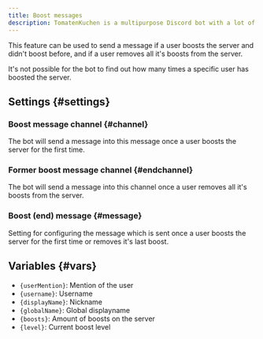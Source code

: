 ```yaml
---
title: Boost messages
description: TomatenKuchen is a multipurpose Discord bot with a lot of features. Explains how to send a message on new or former boosters.
---
```


This feature can be used to send a message if a user boosts the server and didn't boost before, and if a user removes all it's boosts from the server.

It's not possible for the bot to find out how many times a specific user has boosted the server.

## Settings {#settings}

### Boost message channel {#channel}

The bot will send a message into this message once a user boosts the server for the first time.

### Former boost message channel {#endchannel}

The bot will send a message into this channel once a user removes all it's boosts from the server.

### Boost (end) message {#message}

Setting for configuring the message which is sent once a user boosts the server for the first time or removes it's last boost.

## Variables {#vars}

- `{userMention}`: Mention of the user
- `{username}`: Username
- `{displayName}`: Nickname
- `{globalName}`: Global displayname
- `{boosts}`: Amount of boosts on the server
- `{level}`: Current boost level
